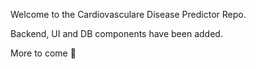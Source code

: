 Welcome to the Cardiovasculare Disease Predictor Repo.

Backend, UI and DB components have been added.

More to come 🙂
